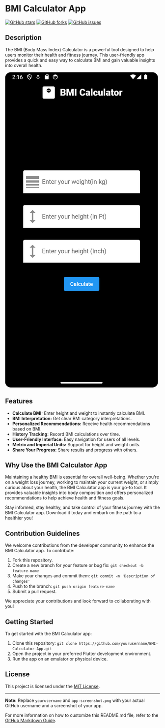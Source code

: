 # BMI Calculator App

[![GitHub stars](https://img.shields.io/github/stars/yourusername/BMI-Calculator-App.svg)](https://github.com/yourusername/BMI-Calculator-App/stargazers)
[![GitHub forks](https://img.shields.io/github/forks/yourusername/BMI-Calculator-App.svg)](https://github.com/yourusername/BMI-Calculator-App/network)
[![GitHub issues](https://img.shields.io/github/issues/yourusername/BMI-Calculator-App.svg)](https://github.com/yourusername/BMI-Calculator-App/issues)

## Description

The BMI (Body Mass Index) Calculator is a powerful tool designed to help users monitor their health and fitness journey. This user-friendly app provides a quick and easy way to calculate BMI and gain valuable insights into overall health.

![App Screenshot](assets/images/app_ss.png)

## Features

- **Calculate BMI:** Enter height and weight to instantly calculate BMI.
- **BMI Interpretation:** Get clear BMI category interpretations.
- **Personalized Recommendations:** Receive health recommendations based on BMI.
- **History Tracking:** Record BMI calculations over time.
- **User-Friendly Interface:** Easy navigation for users of all levels.
- **Metric and Imperial Units:** Support for height and weight units.
- **Share Your Progress:** Share results and progress with others.

## Why Use the BMI Calculator App

Maintaining a healthy BMI is essential for overall well-being. Whether you're on a weight loss journey, working to maintain your current weight, or simply curious about your health, the BMI Calculator app is your go-to tool. It provides valuable insights into body composition and offers personalized recommendations to help achieve health and fitness goals.

Stay informed, stay healthy, and take control of your fitness journey with the BMI Calculator app. Download it today and embark on the path to a healthier you!

## Contribution Guidelines

We welcome contributions from the developer community to enhance the BMI Calculator app. To contribute:

1. Fork this repository.
2. Create a new branch for your feature or bug fix: `git checkout -b feature-name`
3. Make your changes and commit them: `git commit -m 'Description of changes'`
4. Push to the branch: `git push origin feature-name`
5. Submit a pull request.

We appreciate your contributions and look forward to collaborating with you!

## Getting Started

To get started with the BMI Calculator app:

1. Clone this repository: `git clone https://github.com/yourusername/BMI-Calculator-App.git`
2. Open the project in your preferred Flutter development environment.
3. Run the app on an emulator or physical device.

## License

This project is licensed under the [MIT License](LICENSE).

---

**Note:** Replace `yourusername` and `app-screenshot.png` with your actual GitHub username and a screenshot of your app.

For more information on how to customize this README.md file, refer to the [GitHub Markdown Guide](https://guides.github.com/features/mastering-markdown/).

